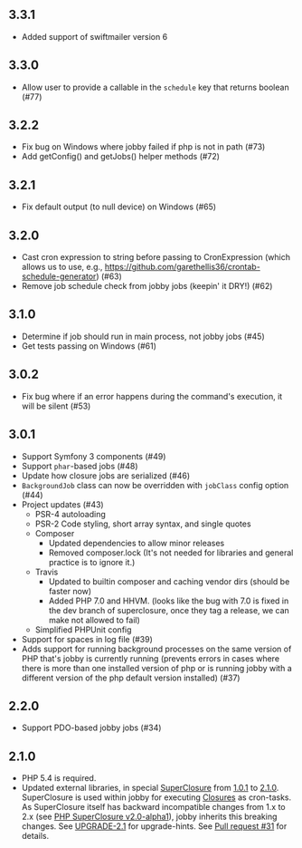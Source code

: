 ## 3.3.1

* Added support of swiftmailer version 6

## 3.3.0

* Allow user to provide a callable in the `schedule` key that returns boolean (#77)

## 3.2.2

* Fix bug on Windows where jobby failed if php is not in path (#73)
* Add getConfig() and getJobs() helper methods (#72)

## 3.2.1

* Fix default output (to null device) on Windows (#65)

## 3.2.0

* Cast cron expression to string before passing to CronExpression (which allows
  us to use, e.g., https://github.com/garethellis36/crontab-schedule-generator) (#63)
* Remove job schedule check from jobby jobs (keepin' it DRY!) (#62)

## 3.1.0

* Determine if job should run in main process, not jobby jobs (#45)
* Get tests passing on Windows (#61)

## 3.0.2

* Fix bug where if an error happens during the command's execution, it will be silent (#53)

## 3.0.1

* Support Symfony 3 components (#49)
* Support `phar`-based jobs (#48)
* Update how closure jobs are serialized (#46)
* `BackgroundJob` class can now be overridden with `jobClass` config option (#44)
* Project updates (#43)
  * PSR-4 autoloading
  * PSR-2 Code styling, short array syntax, and single quotes
  * Composer
    * Updated dependencies to allow minor releases
    * Removed composer.lock (It's not needed for libraries and general practice
      is to ignore it.)
  * Travis
    * Updated to builtin composer and caching vendor dirs (should be faster now)
    * Added PHP 7.0 and HHVM. (looks like the bug with 7.0 is fixed in the dev
      branch of superclosure, once they tag a release, we can make not allowed
      to fail)
  * Simplified PHPUnit config
* Support for spaces in log file (#39)
* Adds support for running background processes on the same version of PHP
  that's jobby is currently running (prevents errors in cases where there is
  more than one installed version of php or is running jobby with a different
  version of the php default version installed) (#37)

## 2.2.0

* Support PDO-based jobby jobs (#34)

## 2.1.0

* PHP 5.4 is required.
* Updated external libraries, in special [SuperClosure](https://github.com/jeremeamia/super_closure)
from [1.0.1](https://github.com/jeremeamia/super_closure/releases/tag/1.0.1) to 
[2.1.0](https://github.com/jeremeamia/super_closure/releases/tag/2.1.0). SuperClosure is used within jobby for executing
[Closures](http://php.net/manual/de/class.closure.php) as cron-tasks. As SuperClosure itself has
backward incompatible changes from 1.x to 2.x 
(see [PHP SuperClosure v2.0-alpha1](https://github.com/jeremeamia/super_closure/releases/tag/2.0-alpha1)), 
jobby inherits this breaking changes. 
See [UPGRADE-2.1](https://github.com/hellogerard/jobby/blob/master/UPGRADE-2.1.md) for upgrade-hints.
See [Pull request #31](https://github.com/hellogerard/jobby/pull/31) for details.

